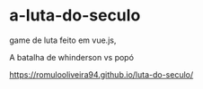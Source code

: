 # a-luta-do-seculo

 game de luta feito em vue.js, 
 
 A batalha de whinderson vs popó
 
 https://romulooliveira94.github.io/luta-do-seculo/
